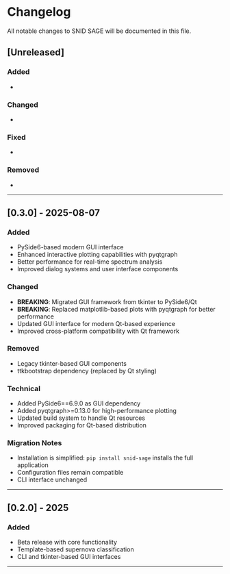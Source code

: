 # Changelog

All notable changes to SNID SAGE will be documented in this file.

## [Unreleased]

### Added
- 

### Changed
- 

### Fixed
- 

### Removed
- 

---

## [0.3.0] - 2025-08-07

### Added
- PySide6-based modern GUI interface
- Enhanced interactive plotting capabilities with pyqtgraph
- Better performance for real-time spectrum analysis
- Improved dialog systems and user interface components

### Changed
- **BREAKING**: Migrated GUI framework from tkinter to PySide6/Qt
- **BREAKING**: Replaced matplotlib-based plots with pyqtgraph for better performance
- Updated GUI interface for modern Qt-based experience
- Improved cross-platform compatibility with Qt framework

### Removed
- Legacy tkinter-based GUI components
- ttkbootstrap dependency (replaced by Qt styling)

### Technical
- Added PySide6==6.9.0 as GUI dependency
- Added pyqtgraph>=0.13.0 for high-performance plotting
- Updated build system to handle Qt resources
- Improved packaging for Qt-based distribution

### Migration Notes
- Installation is simplified: `pip install snid-sage` installs the full application
- Configuration files remain compatible
- CLI interface unchanged

---

## [0.2.0] - 2025

### Added
- Beta release with core functionality
- Template-based supernova classification
- CLI and tkinter-based GUI interfaces

---
